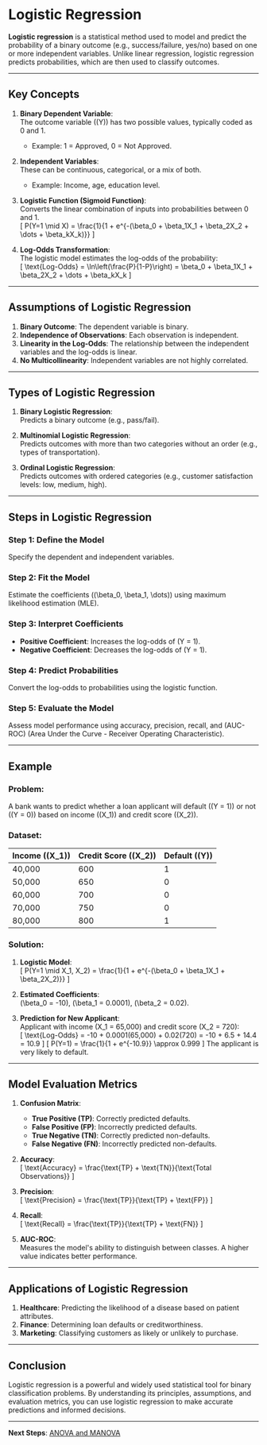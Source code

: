 # Logistic Regression

**Logistic regression** is a statistical method used to model and predict the probability of a binary outcome (e.g., success/failure, yes/no) based on one or more independent variables. Unlike linear regression, logistic regression predicts probabilities, which are then used to classify outcomes.

---

## Key Concepts

1. **Binary Dependent Variable**:  
   The outcome variable (\(Y\)) has two possible values, typically coded as 0 and 1.  
   - Example: 1 = Approved, 0 = Not Approved.

2. **Independent Variables**:  
   These can be continuous, categorical, or a mix of both.  
   - Example: Income, age, education level.

3. **Logistic Function (Sigmoid Function)**:  
   Converts the linear combination of inputs into probabilities between 0 and 1.  
   \[
   P(Y=1 \mid X) = \frac{1}{1 + e^{-(\beta_0 + \beta_1X_1 + \beta_2X_2 + \dots + \beta_kX_k)}}
   \]  

4. **Log-Odds Transformation**:  
   The logistic model estimates the log-odds of the probability:  
   \[
   \text{Log-Odds} = \ln\left(\frac{P}{1-P}\right) = \beta_0 + \beta_1X_1 + \beta_2X_2 + \dots + \beta_kX_k
   \]  

---

## Assumptions of Logistic Regression

1. **Binary Outcome**: The dependent variable is binary.  
2. **Independence of Observations**: Each observation is independent.  
3. **Linearity in the Log-Odds**: The relationship between the independent variables and the log-odds is linear.  
4. **No Multicollinearity**: Independent variables are not highly correlated.  

---

## Types of Logistic Regression

1. **Binary Logistic Regression**:  
   Predicts a binary outcome (e.g., pass/fail).  

2. **Multinomial Logistic Regression**:  
   Predicts outcomes with more than two categories without an order (e.g., types of transportation).  

3. **Ordinal Logistic Regression**:  
   Predicts outcomes with ordered categories (e.g., customer satisfaction levels: low, medium, high).  

---

## Steps in Logistic Regression

### Step 1: Define the Model
Specify the dependent and independent variables.

### Step 2: Fit the Model
Estimate the coefficients (\(\beta_0, \beta_1, \dots\)) using maximum likelihood estimation (MLE).

### Step 3: Interpret Coefficients
- **Positive Coefficient**: Increases the log-odds of \(Y = 1\).  
- **Negative Coefficient**: Decreases the log-odds of \(Y = 1\).  

### Step 4: Predict Probabilities
Convert the log-odds to probabilities using the logistic function.

### Step 5: Evaluate the Model
Assess model performance using accuracy, precision, recall, and \(AUC-ROC\) (Area Under the Curve - Receiver Operating Characteristic).

---

## Example

### Problem:
A bank wants to predict whether a loan applicant will default (\(Y = 1\)) or not (\(Y = 0\)) based on income (\(X_1\)) and credit score (\(X_2\)).

### Dataset:

| Income (\(X_1\)) | Credit Score (\(X_2\)) | Default (\(Y\)) |
|------------------|-------------------------|-----------------|
| 40,000           | 600                     | 1               |
| 50,000           | 650                     | 0               |
| 60,000           | 700                     | 0               |
| 70,000           | 750                     | 0               |
| 80,000           | 800                     | 1               |

### Solution:

1. **Logistic Model**:  
   \[
   P(Y=1 \mid X_1, X_2) = \frac{1}{1 + e^{-(\beta_0 + \beta_1X_1 + \beta_2X_2)}}
   \]  

2. **Estimated Coefficients**:  
   \(\beta_0 = -10\), \(\beta_1 = 0.0001\), \(\beta_2 = 0.02\).  

3. **Prediction for New Applicant**:  
   Applicant with income \(X_1 = 65,000\) and credit score \(X_2 = 720\):  
   \[
   \text{Log-Odds} = -10 + 0.0001(65,000) + 0.02(720) = -10 + 6.5 + 14.4 = 10.9
   \]
   \[
   P(Y=1) = \frac{1}{1 + e^{-10.9}} \approx 0.999
   \]
   The applicant is very likely to default.

---

## Model Evaluation Metrics

1. **Confusion Matrix**:
   - **True Positive (TP)**: Correctly predicted defaults.  
   - **False Positive (FP)**: Incorrectly predicted defaults.  
   - **True Negative (TN)**: Correctly predicted non-defaults.  
   - **False Negative (FN)**: Incorrectly predicted non-defaults.  

2. **Accuracy**:  
   \[
   \text{Accuracy} = \frac{\text{TP} + \text{TN}}{\text{Total Observations}}
   \]

3. **Precision**:  
   \[
   \text{Precision} = \frac{\text{TP}}{\text{TP} + \text{FP}}
   \]

4. **Recall**:  
   \[
   \text{Recall} = \frac{\text{TP}}{\text{TP} + \text{FN}}
   \]

5. **AUC-ROC**:  
   Measures the model's ability to distinguish between classes. A higher value indicates better performance.

---

## Applications of Logistic Regression

1. **Healthcare**: Predicting the likelihood of a disease based on patient attributes.  
2. **Finance**: Determining loan defaults or creditworthiness.  
3. **Marketing**: Classifying customers as likely or unlikely to purchase.  

---

## Conclusion

Logistic regression is a powerful and widely used statistical tool for binary classification problems. By understanding its principles, assumptions, and evaluation metrics, you can use logistic regression to make accurate predictions and informed decisions.

---

**Next Steps**: [ANOVA and MANOVA](../06.%20Advanced%20Topics/1.%20ANOVA%20and%20MANOVA.md)
